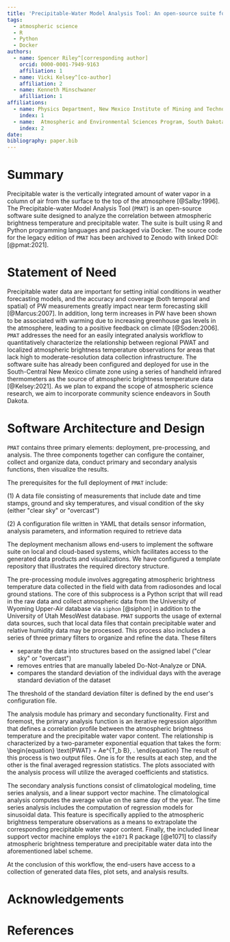 ```yaml
---
title: 'Precipitable-Water Model Analysis Tool: An open-source suite for estimating precipitable water with low-cost instrumentation.'
tags:
  - atmospheric science
  - R
  - Python
  - Docker
authors:
  - name: Spencer Riley^[corresponding author]
    orcid: 0000-0001-7949-9163 
    affiliation: 1
  - name: Vicki Kelsey^[co-author]
    affiliation: 2
  - name: Kenneth Minschwaner
    afilliation: 1
affiliations:
  - name: Physics Department, New Mexico Institute of Mining and Technology
    index: 1
  - name:  Atmospheric and Environmental Sciences Program, South Dakota School of Mines and Technology
    index: 2
date:
bibliography: paper.bib
---
```

# Summary
Precipitable water is the vertically integrated amount of water vapor in a column of air from the surface to the top of the atmosphere [@Salby:1996]. The Precipitable-water Model Analysis Tool (``PMAT``) is an open-source software suite designed to analyze the correlation between atmospheric brightness temperature and precipitable water. The suite is built using R and Python programming languages and packaged via Docker.  The source code for the legacy edition of ``PMAT`` has been archived to Zenodo with linked DOI: [@pmat:2021].

# Statement of Need
Precipitable water data are important for setting initial conditions in weather forecasting models, and the accuracy and coverage (both temporal and spatial) of PW measurements greatly impact near term forecasting skill [@Marcus:2007].  In addition, long term increases in PW have been shown to be associated with warming due to increasing greenhouse gas levels in the atmosphere, leading to a positive feedback on climate [@Soden:2006]. ``PMAT`` addresses the need for an easily integrated analysis workflow to quantitatively characterize the relationship between regional PWAT and localized atmospheric brightness temperature observations for areas that lack high to moderate-resolution data collection infrastructure. The software suite has already been configured and deployed for use in the South-Central New Mexico climate zone using a series of handheld infrared thermometers as the source of atmospheric brightness temperature data [@Kelsey:2021]. As we plan to expand the scope of atmospheric science research, we aim to incorporate community science endeavors in South Dakota.

# Software Architecture and Design
``PMAT`` contains three primary elements: deployment, pre-processing, and analysis. The three components together can configure the container, collect and organize data, conduct primary and secondary analysis functions, then visualize the results. 

The prerequisites for the full deployment of ``PMAT`` include:

(1) A data file consisting of measurements that include date and time stamps, ground and sky temperatures, and visual condition of the sky (either "clear sky" or "overcast")

(2) A configuration file written in YAML that details sensor information, analysis parameters, and information required to retrieve data

The deployment mechanism allows end-users to implement the software suite on local and cloud-based systems, which facilitates access to the generated data products and visualizations. We have configured a template repository that illustrates the required directory structure. 
 
The pre-processing module involves aggregating atmospheric brightness temperature data collected in the field with data from radiosondes and local ground stations. The core of this subprocess is a Python script that will read in the raw data and collect atmospheric data from the University of Wyoming Upper-Air database via ``siphon`` [@siphon] in addition to the University of Utah MesoWest database. ``PMAT`` supports the usage of external data sources, such that local data files that contain precipitable water and relative humidity data may be processed. This process also includes a series of three primary filters to organize and refine the data. These filters

- separate the data into structures based on the assigned label ("clear sky" or "overcast")
- removes entries that are manually labeled Do-Not-Analyze or DNA.
- compares the standard deviation of the individual days with the average standard deviation of the dataset

The threshold of the standard deviation filter is defined by the end user's configuration file. 

The analysis module has primary and secondary functionality. First and foremost, the primary analysis function is an iterative regression algorithm that defines a correlation profile between the atmospheric brightness temperature and the precipitable water vapor content. The relationship is characterized by a two-parameter exponential equation that takes the form:
\begin{equation}
\text{PWAT} = Ae^{T_b B}\, .
\end{equation}
The result of this process is two output files. One is for the results at each step, and the other is the final averaged regression statistics. The plots associated with the analysis process will utilize the averaged coefficients and statistics.

The secondary analysis functions consist of climatological modeling, time series analysis, and a linear support vector machine. The climatological analysis computes the average value on the same day of the year. The time series analysis includes the computation of regression models for sinusoidal data. This feature is specifically applied to the atmospheric brightness temperature observations as a means to extrapolate the corresponding precipitable water vapor content. Finally, the included linear support vector machine employs the ``e1071`` R package [@e1071] to classify atmospheric brightness temperature and precipitable water data into the aforementioned label scheme.

At the conclusion of this workflow, the end-users have access to a collection of generated data files, plot sets, and analysis results.

# Acknowledgements

# References
